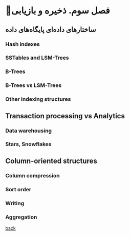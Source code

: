 # 🚧فصل سوم. ذخیره و بازیابی

## ساختارهای داده‌ای پایگاه‌های داده

### Hash indexes

### SSTables and LSM-Trees

### B-Trees

### B-Trees vs LSM-Trees

### Other indexing structures

## Transaction processing vs Analytics

### Data warehousing

### Stars, Snowflakes

## Column-oriented structures

### Column compression

### Sort order

### Writing

### Aggregation


[back](README.md)